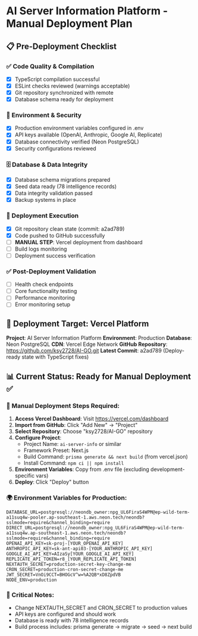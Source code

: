 # AI Server Information Platform - Manual Deployment Plan

## 📋 Pre-Deployment Checklist

### ✅ Code Quality & Compilation
- [x] TypeScript compilation successful
- [x] ESLint checks reviewed (warnings acceptable)
- [x] Git repository synchronized with remote
- [x] Database schema ready for deployment

### 🔐 Environment & Security
- [x] Production environment variables configured in .env
- [x] API keys available (OpenAI, Anthropic, Google AI, Replicate)
- [x] Database connectivity verified (Neon PostgreSQL)
- [x] Security configurations reviewed

### 🗄️ Database & Data Integrity
- [x] Database schema migrations prepared
- [x] Seed data ready (78 intelligence records)
- [x] Data integrity validation passed
- [x] Backup systems in place

### 🚀 Deployment Execution
- [x] Git repository clean state (commit: a2ad789)
- [x] Code pushed to GitHub successfully
- [ ] **MANUAL STEP**: Vercel deployment from dashboard
- [ ] Build logs monitoring
- [ ] Deployment success verification

### ✅ Post-Deployment Validation
- [ ] Health check endpoints
- [ ] Core functionality testing
- [ ] Performance monitoring
- [ ] Error monitoring setup

## 🎯 Deployment Target: Vercel Platform

**Project**: AI Server Information Platform
**Environment**: Production
**Database**: Neon PostgreSQL
**CDN**: Vercel Edge Network
**GitHub Repository**: https://github.com/ksy2728/AI-GO.git
**Latest Commit**: a2ad789 (Deploy-ready state with TypeScript fixes)

## 📊 Current Status: Ready for Manual Deployment ✅

### 🔧 Manual Deployment Steps Required:

1. **Access Vercel Dashboard**: Visit https://vercel.com/dashboard
2. **Import from GitHub**: Click "Add New" → "Project"
3. **Select Repository**: Choose "ksy2728/AI-GO" repository
4. **Configure Project**:
   - Project Name: `ai-server-info` or similar
   - Framework Preset: Next.js
   - Build Command: `prisma generate && next build` (from vercel.json)
   - Install Command: `npm ci || npm install`
5. **Environment Variables**: Copy from .env file (excluding development-specific vars)
6. **Deploy**: Click "Deploy" button

### 🌍 Environment Variables for Production:
```
DATABASE_URL=postgresql://neondb_owner:npg_UL6FiraS4WPM@ep-wild-term-a11suq4w-pooler.ap-southeast-1.aws.neon.tech/neondb?sslmode=require&channel_binding=require
DIRECT_URL=postgresql://neondb_owner:npg_UL6FiraS4WPM@ep-wild-term-a11suq4w.ap-southeast-1.aws.neon.tech/neondb?sslmode=require&channel_binding=require
OPENAI_API_KEY=sk-proj-[YOUR_OPENAI_API_KEY]
ANTHROPIC_API_KEY=sk-ant-api03-[YOUR_ANTHROPIC_API_KEY]
GOOGLE_AI_API_KEY=AIzaSy[YOUR_GOOGLE_AI_API_KEY]
REPLICATE_API_TOKEN=r8_[YOUR_REPLICATE_API_TOKEN]
NEXTAUTH_SECRET=production-secret-key-change-me
CRON_SECRET=production-cron-secret-change-me
JWT_SECRET=VnOi9CCT=BHOGcV^w=%A2QB*xD8ZpdVB
NODE_ENV=production
```

### 🚨 Critical Notes:
- Change NEXTAUTH_SECRET and CRON_SECRET to production values
- API keys are configured and should work
- Database is ready with 78 intelligence records
- Build process includes: prisma generate → migrate → seed → next build